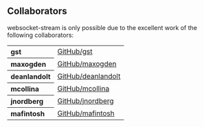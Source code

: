 ## Collaborators

websocket-stream is only possible due to the excellent work of the following collaborators:

<table><tbody><tr><th align="left">gst</th><td><a href="https://github.com/gst">GitHub/gst</a></td></tr>
<tr><th align="left">maxogden</th><td><a href="https://github.com/maxogden">GitHub/maxogden</a></td></tr>
<tr><th align="left">deanlandolt</th><td><a href="https://github.com/deanlandolt">GitHub/deanlandolt</a></td></tr>
<tr><th align="left">mcollina</th><td><a href="https://github.com/mcollina">GitHub/mcollina</a></td></tr>
<tr><th align="left">jnordberg</th><td><a href="https://github.com/jnordberg">GitHub/jnordberg</a></td></tr>
<tr><th align="left">mafintosh</th><td><a href="https://github.com/mafintosh">GitHub/mafintosh</a></td></tr>
</tbody></table>
